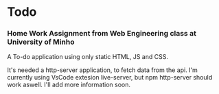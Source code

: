 # Todo

### Home Work Assignment from Web Engineering class at University of Minho

A To-do application using only static HTML, JS and CSS.

It's needed a http-server application, to fetch data from the api. I'm currently using VsCode extesion live-server, but npm 
http-server should work aswell. I'll add more information soon.

